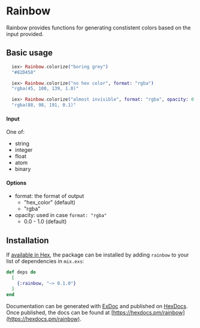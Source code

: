 # Rainbow

Rainbow provides functions for generating constistent colors based on the input provided.

## Basic usage

```elixir
  iex> Rainbow.colorize("boring grey")
  "#82D458"

  iex> Rainbow.colorize("no hex color", format: "rgba")
  "rgba(45, 100, 139, 1.0)"

  iex> Rainbow.colorize("almost invisible", format: "rgba", opacity: 0.1)
  "rgba(88, 98, 191, 0.1)"
  ```

#### Input

One of:
- string
- integer
- float
- atom
- binary

#### Options
- format: the format of output
    - "hex_color" (default)
    - "rgba"
- opacity: used in case `format: "rgba"`
    - 0.0 - 1.0 (default)

## Installation

If [available in Hex](https://hex.pm/docs/publish), the package can be installed
by adding `rainbow` to your list of dependencies in `mix.exs`:

```elixir
def deps do
  [
    {:rainbow, "~> 0.1.0"}
  ]
end
```

Documentation can be generated with [ExDoc](https://github.com/elixir-lang/ex_doc)
and published on [HexDocs](https://hexdocs.pm). Once published, the docs can
be found at [https://hexdocs.pm/rainbow](https://hexdocs.pm/rainbow).

